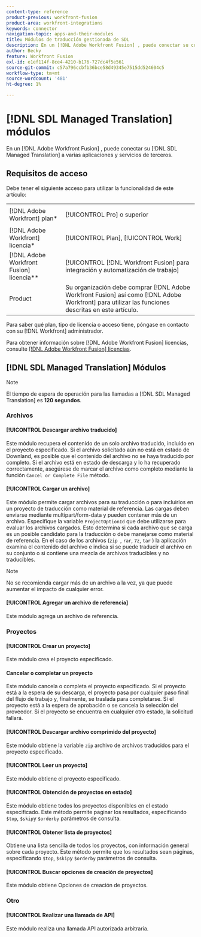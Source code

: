 ```yaml
---
content-type: reference
product-previous: workfront-fusion
product-area: workfront-integrations
keywords: connector
navigation-topic: apps-and-their-modules
title: Módulos de traducción gestionada de SDL
description: En un [!DNL Adobe Workfront Fusion] , puede conectar su cuenta de traducción gestionada de SDL a varias aplicaciones y servicios de terceros.
author: Becky
feature: Workfront Fusion
exl-id: e1ef114f-8ce4-4210-b176-727dc4f5e561
source-git-commit: c57a796ccbfb36bce58d49345e7515dd524604c5
workflow-type: tm+mt
source-wordcount: '481'
ht-degree: 1%

---
```


# [!DNL SDL Managed Translation] módulos

En un [!DNL Adobe Workfront Fusion] , puede conectar su [!DNL SDL Managed Translation] a varias aplicaciones y servicios de terceros.

## Requisitos de acceso

Debe tener el siguiente acceso para utilizar la funcionalidad de este artículo:

<table style="table-layout:auto"> 
 <col> 
 <col> 
 <tbody> 
  <tr> 
   <td role="rowheader">[!DNL Adobe Workfront] plan*</td>
  <td> <p>[!UICONTROL Pro] o superior</p> </td>
  </tr> 
  <tr data-mc-conditions=""> 
   <td role="rowheader">[!DNL Adobe Workfront] licencia*</td>
   <td> <p>[!UICONTROL Plan], [!UICONTROL Work]</p> </td> 
  </tr> 
  <tr> 
   <td role="rowheader">[!DNL Adobe Workfront Fusion] licencia**</td> 
   <td> <p>[!UICONTROL [!DNL Workfront Fusion] para integración y automatización de trabajo] </p> </td> 
  </tr> 
  <tr> 
   <td role="rowheader">Product</td> 
   <td>Su organización debe comprar [!DNL Adobe Workfront Fusion] así como [!DNL Adobe Workfront] para utilizar las funciones descritas en este artículo.</td> 
  </tr> 
 </tbody> 
</table>

Para saber qué plan, tipo de licencia o acceso tiene, póngase en contacto con su [!DNL Workfront] administrador.

Para obtener información sobre [!DNL Adobe Workfront Fusion] licencias, consulte [[!DNL Adobe Workfront Fusion] licencias](../../workfront-fusion/get-started/license-automation-vs-integration.md).

## [!DNL SDL Managed Translation] Módulos

>[!NOTE]
>
>El tiempo de espera de operación para las llamadas a [!DNL SDL Managed Translation] es **120 segundos**.

### Archivos

#### [!UICONTROL Descargar archivo traducido]

Este módulo recupera el contenido de un solo archivo traducido, incluido en el proyecto especificado. Si el archivo solicitado aún no está en estado de Downland, es posible que el contenido del archivo no se haya traducido por completo. Si el archivo está en estado de descarga y lo ha recuperado correctamente, asegúrese de marcar el archivo como completo mediante la función `Cancel or Complete File` método.

#### [!UICONTROL Cargar un archivo]

Este módulo permite cargar archivos para su traducción o para incluirlos en un proyecto de traducción como material de referencia. Las cargas deben enviarse mediante multipart/form-data y pueden contener más de un archivo. Especifique la variable `ProjectOptionId` que debe utilizarse para evaluar los archivos cargados. Esto determina si cada archivo que se carga es un posible candidato para la traducción o debe manejarse como material de referencia. En el caso de los archivos (`zip `, `rar`, `7z`, `tar` ) la aplicación examina el contenido del archivo e indica si se puede traducir el archivo en su conjunto o si contiene una mezcla de archivos traducibles y no traducibles.

>[!NOTE]
>
>No se recomienda cargar más de un archivo a la vez, ya que puede aumentar el impacto de cualquier error.

#### [!UICONTROL Agregar un archivo de referencia]

Este módulo agrega un archivo de referencia.

### Proyectos

#### [!UICONTROL Crear un proyecto]

Este módulo crea el proyecto especificado.

#### Cancelar o completar un proyecto

Este módulo cancela o completa el proyecto especificado. Si el proyecto está a la espera de su descarga, el proyecto pasa por cualquier paso final del flujo de trabajo y, finalmente, se traslada para completarse. Si el proyecto está a la espera de aprobación o se cancela la selección del proveedor. Si el proyecto se encuentra en cualquier otro estado, la solicitud fallará.

#### [!UICONTROL Descargar archivo comprimido del proyecto]

Este módulo obtiene la variable `zip` archivo de archivos traducidos para el proyecto especificado.

#### [!UICONTROL Leer un proyecto]

Este módulo obtiene el proyecto especificado.

#### [!UICONTROL Obtención de proyectos en estado]

Este módulo obtiene todos los proyectos disponibles en el estado especificado. Este método permite paginar los resultados, especificando `$top`, `$skip`y `$orderby` parámetros de consulta.

#### [!UICONTROL Obtener lista de proyectos]

Obtiene una lista sencilla de todos los proyectos, con información general sobre cada proyecto. Este método permite que los resultados sean páginas, especificando `$top`, `$skip`y `$orderby` parámetros de consulta.

#### [!UICONTROL Buscar opciones de creación de proyectos]

Este módulo obtiene Opciones de creación de proyectos.

### Otro

#### [!UICONTROL Realizar una llamada de API]

Este módulo realiza una llamada API autorizada arbitraria.
